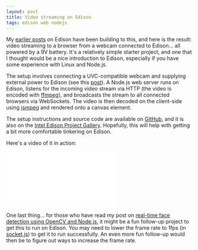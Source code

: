 ```yaml
---
layout: post
title: Video streaming on Edison
tags: edison web nodejs
---
```


My <a href="/blog">earlier posts</a> on Edison have been building to this, and here is the result: video streaming to a browser from a webcam connected to Edison... all powered by a 9V battery. It's a relatively simple starter project, and one that I thought would be a nice introduction to Edison, especially if you have some experience with Linux and Node.js.

The setup involves connecting a UVC-compatible webcam and supplying external power to Edison (see this <a href="/blog/2014/11/06/connecting-a-usb-device-to-the-edison-mini-breakout-board/">post</a>). A Node.js web server runs on Edison, listens for the incoming video stream via HTTP (the video is encoded with <a href="https://www.ffmpeg.org/" target="_blank">ffmpeg</a>), and broadcasts the stream to all connected browsers via WebSockets. The video is then decoded on the client-side using <a href="https://github.com/phoboslab/jsmpeg" target="_blank">jsmpeg</a> and rendered onto a canvas element.

The setup instructions and source code are available on <a href="https://github.com/drejkim/edi-cam" target="_blank">GitHub</a>, and it is also on the <a href="https://communities.intel.com/docs/DOC-23530" target="_blank">Intel Edison Project Gallery</a>. Hopefully, this will help with getting a bit more comfortable tinkering on Edison.

Here's a video of it in action:

<div class="video-container">
    <iframe src="//www.youtube.com/embed/nVDL2-bFT3Y" frameborder="0" allowfullscreen=""></iframe>
</div>

One last thing... for those who have read my post on <a href="/blog/2014/12/02/real-time-face-detection-using-opencv-nodejs-and-websockets">real-time face detection using OpenCV and Node.js</a>, it might be a fun follow-up project to get this to run on Edison. You may need to lower the frame rate to 1fps (in <a href="https://github.com/drejkim/face-detection-node-opencv/blob/master/server/lib/routes/socket.js" target="_blank">socket.js</a>) to get it to run successfully. An even more fun follow-up would then be to figure out ways to increase the frame rate.
